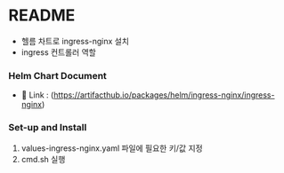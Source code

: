 # README #

* 헬름 차트로 ingress-nginx 설치
* ingress 컨트롤러 역할

### Helm Chart Document ###

* 🔗 Link : (https://artifacthub.io/packages/helm/ingress-nginx/ingress-nginx)

### Set-up and Install ###

1. values-ingress-nginx.yaml 파일에 필요한 키/값 지정
2. cmd.sh 실행
